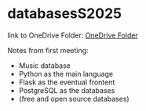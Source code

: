 # databasesS2025

link to OneDrive Folder:
[OneDrive Folder](https://fsu-my.sharepoint.com/:f:/r/personal/btc22b_fsu_edu/Documents/Databases?csf=1&web=1&e=kdLTeG)

Notes from first meeting:
- Music database
- Python as the main language
- Flask as the eventual frontent
- PostgreSQL as the databases
- (free and open source databases)
